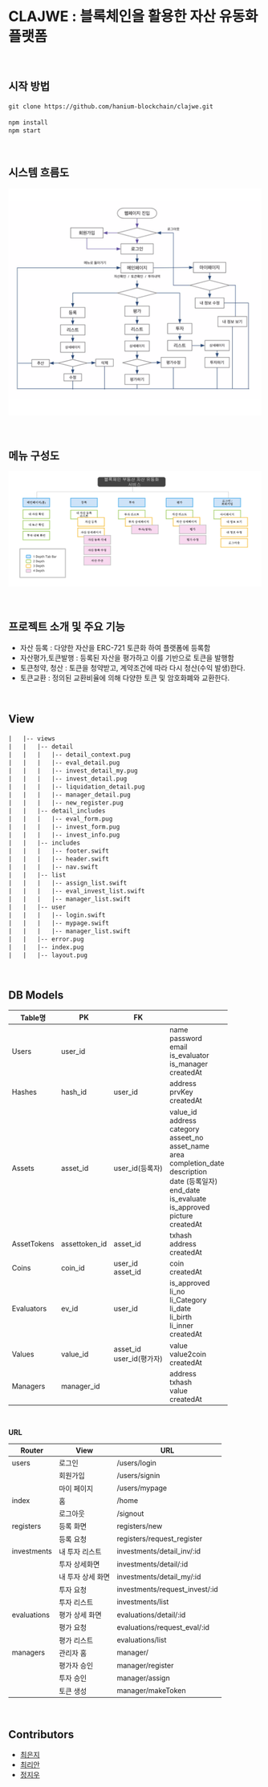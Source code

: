 # CLAJWE : 블록체인을 활용한 자산 유동화 플랫폼


<br/>


## 시작 방법

```
git clone https://github.com/hanium-blockchain/clajwe.git

npm install
npm start
```

<br/>


## 시스템 흐름도

![screenshots](./screenshots/시스템흐름도.png)


<br/>


## 메뉴 구성도

![screenshots](./screenshots/메뉴구성도.png)


<br/>

## 프로젝트 소개 및 주요 기능

- 자산 등록 : 다양한 자산을 ERC-721 토큰화 하여 플랫폼에 등록함
- 자산평가,토큰발행 : 등록된 자산을 평가하고 이를 기반으로 토큰을 발행함
- 토큰청약, 청산 : 토큰을 청약받고, 계약조건에 따라 다시 청산(수익 발생)한다.
- 토큰교환 : 정의된 교환비율에 의해 다양한 토큰 및 암호화폐와 교환한다.

<br/>


## View


```
|   |-- views
|   |   |-- detail
|   |   |   |-- detail_context.pug
|   |   |   |-- eval_detail.pug
|   |   |   |-- invest_detail_my.pug
|   |   |   |-- invest_detail.pug
|   |   |   |-- liquidation_detail.pug
|   |   |   |-- manager_detail.pug
|   |   |   |-- new_register.pug
|   |   |-- detail_includes
|   |   |   |-- eval_form.pug
|   |   |   |-- invest_form.pug
|   |   |   |-- invest_info.pug
|   |   |-- includes
|   |   |   |-- footer.swift
|   |   |   |-- header.swift
|   |   |   |-- nav.swift
|   |   |-- list
|   |   |   |-- assign_list.swift
|   |   |   |-- eval_invest_list.swift
|   |   |   |-- manager_list.swift
|   |   |-- user
|   |   |   |-- login.swift
|   |   |   |-- mypage.swift
|   |   |   |-- manager_list.swift
|   |   |-- error.pug
|   |   |-- index.pug
|   |   |-- layout.pug
```


<br/>



## DB Models

| Table명    | PK        | FK               |                                                                               |
| ---------- | -------- | ---------------- | ----------------------------------------------------------------------------- |
| Users      | user_id  |                  |name<br/> password<br/> email<br/> is_evaluator<br/> is_manager<br/> createdAt |           
| Hashes     | hash_id  | user_id          |address<br/> prvKey<br/> createdAt<br/> |
| Assets     | asset_id | user_id(등록자)    |value_id<br/> address<br/> category<br/> asseet_no<br/> asset_name<br/> area<br/> completion_date<br/> description<br/> date (등록일자) <br/> end_date<br/> is_evaluate<br/> is_approved<br/> picture<br/> createdAt<br/> |
| AssetTokens  | assettoken_id  | asset_id  | txhash<br/> address<br/> createdAt<br/>                                      |
| Coins      | coin_id  | user_id<br/> asset_id | coin<br/> createdAt<br/>                                           |
| Evaluators | ev_id    | user_id           | is_approved<br/> li_no<br/> li_Category<br/> li_date<br/> li_birth<br/> li_inner<br/> createdAt<br/> |
| Values     | value_id | asset_id<br/>user_id(평가자) | value<br/> value2coin<br/> createdAt<br/>                            |
| Managers     | manager_id |  | address<br/> txhash<br/> value<br/> createdAt<br/>             |



<br/>



**URL**

| Router      | View             | URL                |
| ----------- | ---------------- | ------------------ |
| users       | 로그인             | /users/login        |
|             | 회원가입           | /users/signin       |
|             | 마이 페이지          | /users/mypage       |
| index       | 홈               | /home              |
|             | 로그아웃           | /signout             |
| registers   | 등록 화면         | registers/new      |
|             | 등록 요청         | registers/request_register   |
| investments | 내 투자 리스트     | investments/detail_inv/:id   |
|             | 투자 상세화면      | investments/detail/:id |
|             | 내 투자 상세 화면    | investments/detail_my/:id |
|             | 투자 요청    | investments/request_invest/:id |
|             | 투자 리스트    | investments/list |
| evaluations | 평가 상세 화면      | evaluations/detail/:id   |
|             | 평가 요청    | evaluations/request_eval/:id |
|             | 평가 리스트    | evaluations/list |
| managers    | 관리자 홈 | manager/      |
|             | 평가자 승인      | manager/register       |
|             | 투자 승인      | manager/assign         |
|             | 토큰 생성      | manager/makeToken        |



<br/>


## Contributors

- [최은지](https://github.com/ChoiEunji0114)
- [최리안](https://github.com/leeeeean)
- [정지우](https://github.com/jioo123)
